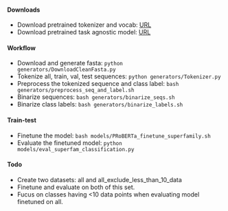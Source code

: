 
#### Downloads
* Download pretrained tokenizer and vocab: [URL](https://drive.google.com/drive/folders/1lJkG4IAWxSs8mGqSk-MjsaBQFV4Y3dhq)
* Download pretrained task agnostic model: [URL](https://drive.google.com/drive/u/2/folders/1TbFjyRfbkLgJ_rlvO1SFB-ZvwQyykvK7)

#### Workflow
* Download and generate fasta: `python generators/DownloadCleanFasta.py`
* Tokenize all, train, val, test sequences: `python generators/Tokenizer.py`
* Preprocess the tokenized sequence and class label: `bash generators/preprocess_seq_and_label.sh`
* Binarize sequences: `bash generators/binarize_seqs.sh`
* Binarize class labels: `bash generators/binarize_labels.sh`

#### Train-test
* Finetune the model: `bash models/PRoBERTa_finetune_superfamily.sh`
* Evaluate the finetuned model: `python models/eval_superfam_classification.py`

#### Todo
* Create two datasets: all and all_exclude_less_than_10_data
* Finetune and evaluate on both of this set.
* Fucus on classes having <10 data points when evaluating model finetuned on all.